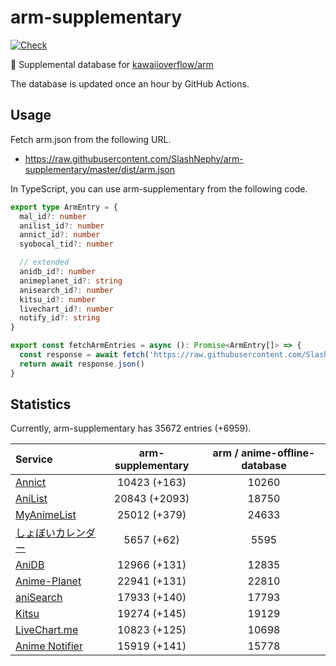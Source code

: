 # arm-supplementary

[![Check](https://github.com/SlashNephy/arm-supplementary/actions/workflows/check-node.yml/badge.svg)](https://github.com/SlashNephy/arm-supplementary/actions/workflows/check-node.yml)

💊 Supplemental database for [kawaiioverflow/arm](https://github.com/kawaiioverflow/arm)

The database is updated once an hour by GitHub Actions.

## Usage

Fetch arm.json from the following URL.

- https://raw.githubusercontent.com/SlashNephy/arm-supplementary/master/dist/arm.json

In TypeScript, you can use arm-supplementary from the following code.

```TypeScript
export type ArmEntry = {
  mal_id?: number
  anilist_id?: number
  annict_id?: number
  syobocal_tid?: number

  // extended
  anidb_id?: number
  animeplanet_id?: string
  anisearch_id?: number
  kitsu_id?: number
  livechart_id?: number
  notify_id?: string
}

export const fetchArmEntries = async (): Promise<ArmEntry[]> => {
  const response = await fetch('https://raw.githubusercontent.com/SlashNephy/arm-supplementary/master/dist/arm.json')
  return await response.json()
}
```

## Statistics

Currently, arm-supplementary has 35672 entries (+6959).

| Service                                     | arm-supplementary | arm / anime-offline-database |
| :------------------------------------------ | :---------------: | :--------------------------: |
| [Annict](https://annict.com)                |   10423 (+163)    |            10260             |
| [AniList](https://anilist.co)               |   20843 (+2093)   |            18750             |
| [MyAnimeList](https://myanimelist.net)      |   25012 (+379)    |            24633             |
| [しょぼいカレンダー](https://cal.syoboi.jp) |    5657 (+62)     |             5595             |
| [AniDB](https://anidb.net)                  |   12966 (+131)    |            12835             |
| [Anime-Planet](https://anime-planet.com)    |   22941 (+131)    |            22810             |
| [aniSearch](https://anisearch.com)          |   17933 (+140)    |            17793             |
| [Kitsu](https://kitsu.io)                   |   19274 (+145)    |            19129             |
| [LiveChart.me](https://livechart.me)        |   10823 (+125)    |            10698             |
| [Anime Notifier](https://notify.moe)        |   15919 (+141)    |            15778             |
